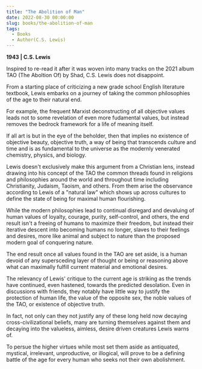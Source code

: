 ```yaml
---
title: "The Abolition of Man"
date: 2022-08-30 00:00:00
slug: books/the-abolition-of-man
tags:
  - Books
  - Author(C.S. Lewis)
---
```


**1943 | C.S. Lewis**

Inspired to re-read it after it was woven into many tracks on the 2021 album TAO (The Aboltion Of) by Shad, C.S. Lewis does not disappoint.

From a starting place of criticizing a new grade school English literature textbook, Lewis embarks on a journey of taking the common philosophies of the age to their natural end.

For example, the frequent Marxist deconstructing of all objective values leads not to some revelation of even more fudamental values, but instead removes the bedrock framework for a life of meaning itself.

If all art is but in the eye of the beholder, then that implies no existence of objective beauty, objective truth, a way of being that transcends culture and time and is as fundamental to the universe as the modernly venerated chemistry, physics, and biology.

Lewis doesn't exclusively make this argument from a Christian lens, instead drawing into his concept of the TAO the common threads found in religions and philosophies around the world and throughout time including Christianity, Judaism, Taoism, and others. From them arise the observance according to Lewis of a "natural law" which shows up across cultures to define the state of being for maximal human flourishing.

While the modern philosophies lead to continual disregard and devaluing of human values of loyalty, courage, purity, self-control, and others, the end result isn't a freeing of humans to maximize their freedom, but instead their iterative descent into becoming humans no longer, slaves to their feelings and desires, more like animal and subject to nature than the proposed modern goal of conquering nature.

The end result once all values found in the TAO are set aside, is a human devoid of any supersceding layer of thought or being or reasoning above what can maximally fulfill current material and emotional desires.

The relevancy of Lewis' critique to the current age is striking as the trends have continued, even hastened, towards the predicted desolation. Even in discussions with friends, they notably have little way to justify the protection of human life, the value of the opposite sex, the noble values of the TAO, or existence of objective truth.

In fact, not only can they not justify any of these long held now decaying cross-civilizational beliefs, many are turning themselves against them and decaying into the valueless, aimless, desire driven creatures Lewis warns of.

To persue the higher virtues while most set them aside as antiquated, mystical, irrelevant, unproductive, or illogical, will prove to be a defining battle of the age for every human who seeks not their own abolishment.

